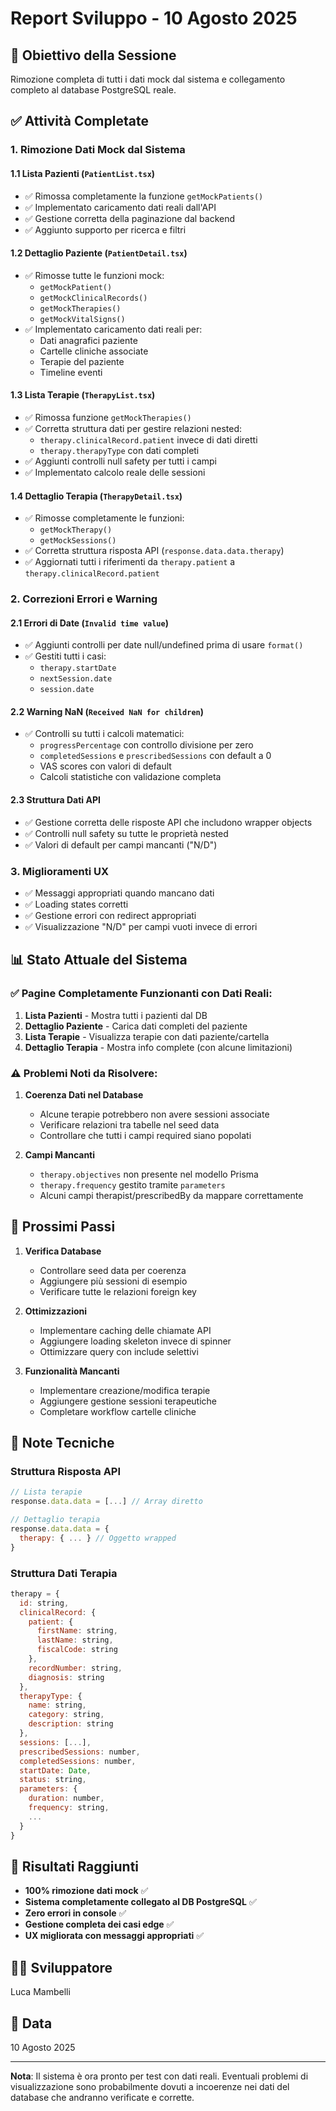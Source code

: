# Report Sviluppo - 10 Agosto 2025

## 🎯 Obiettivo della Sessione
Rimozione completa di tutti i dati mock dal sistema e collegamento completo al database PostgreSQL reale.

## ✅ Attività Completate

### 1. **Rimozione Dati Mock dal Sistema**

#### 1.1 Lista Pazienti (`PatientList.tsx`)
- ✅ Rimossa completamente la funzione `getMockPatients()`
- ✅ Implementato caricamento dati reali dall'API
- ✅ Gestione corretta della paginazione dal backend
- ✅ Aggiunto supporto per ricerca e filtri

#### 1.2 Dettaglio Paziente (`PatientDetail.tsx`)
- ✅ Rimosse tutte le funzioni mock:
  - `getMockPatient()`
  - `getMockClinicalRecords()`
  - `getMockTherapies()`
  - `getMockVitalSigns()`
- ✅ Implementato caricamento dati reali per:
  - Dati anagrafici paziente
  - Cartelle cliniche associate
  - Terapie del paziente
  - Timeline eventi

#### 1.3 Lista Terapie (`TherapyList.tsx`)
- ✅ Rimossa funzione `getMockTherapies()`
- ✅ Corretta struttura dati per gestire relazioni nested:
  - `therapy.clinicalRecord.patient` invece di dati diretti
  - `therapy.therapyType` con dati completi
- ✅ Aggiunti controlli null safety per tutti i campi
- ✅ Implementato calcolo reale delle sessioni

#### 1.4 Dettaglio Terapia (`TherapyDetail.tsx`)
- ✅ Rimosse completamente le funzioni:
  - `getMockTherapy()`
  - `getMockSessions()`
- ✅ Corretta struttura risposta API (`response.data.data.therapy`)
- ✅ Aggiornati tutti i riferimenti da `therapy.patient` a `therapy.clinicalRecord.patient`

### 2. **Correzioni Errori e Warning**

#### 2.1 Errori di Date (`Invalid time value`)
- ✅ Aggiunti controlli per date null/undefined prima di usare `format()`
- ✅ Gestiti tutti i casi:
  - `therapy.startDate`
  - `nextSession.date`
  - `session.date`

#### 2.2 Warning NaN (`Received NaN for children`)
- ✅ Controlli su tutti i calcoli matematici:
  - `progressPercentage` con controllo divisione per zero
  - `completedSessions` e `prescribedSessions` con default a 0
  - VAS scores con valori di default
  - Calcoli statistiche con validazione completa

#### 2.3 Struttura Dati API
- ✅ Gestione corretta delle risposte API che includono wrapper objects
- ✅ Controlli null safety su tutte le proprietà nested
- ✅ Valori di default per campi mancanti ("N/D")

### 3. **Miglioramenti UX**

- ✅ Messaggi appropriati quando mancano dati
- ✅ Loading states corretti
- ✅ Gestione errori con redirect appropriati
- ✅ Visualizzazione "N/D" per campi vuoti invece di errori

## 📊 Stato Attuale del Sistema

### ✅ Pagine Completamente Funzionanti con Dati Reali:
1. **Lista Pazienti** - Mostra tutti i pazienti dal DB
2. **Dettaglio Paziente** - Carica dati completi del paziente
3. **Lista Terapie** - Visualizza terapie con dati paziente/cartella
4. **Dettaglio Terapia** - Mostra info complete (con alcune limitazioni)

### ⚠️ Problemi Noti da Risolvere:

1. **Coerenza Dati nel Database**
   - Alcune terapie potrebbero non avere sessioni associate
   - Verificare relazioni tra tabelle nel seed data
   - Controllare che tutti i campi required siano popolati

2. **Campi Mancanti**
   - `therapy.objectives` non presente nel modello Prisma
   - `therapy.frequency` gestito tramite `parameters`
   - Alcuni campi therapist/prescribedBy da mappare correttamente

## 🔄 Prossimi Passi

1. **Verifica Database**
   - Controllare seed data per coerenza
   - Aggiungere più sessioni di esempio
   - Verificare tutte le relazioni foreign key

2. **Ottimizzazioni**
   - Implementare caching delle chiamate API
   - Aggiungere loading skeleton invece di spinner
   - Ottimizzare query con include selettivi

3. **Funzionalità Mancanti**
   - Implementare creazione/modifica terapie
   - Aggiungere gestione sessioni terapeutiche
   - Completare workflow cartelle cliniche

## 📝 Note Tecniche

### Struttura Risposta API
```javascript
// Lista terapie
response.data.data = [...] // Array diretto

// Dettaglio terapia
response.data.data = {
  therapy: { ... } // Oggetto wrapped
}
```

### Struttura Dati Terapia
```javascript
therapy = {
  id: string,
  clinicalRecord: {
    patient: {
      firstName: string,
      lastName: string,
      fiscalCode: string
    },
    recordNumber: string,
    diagnosis: string
  },
  therapyType: {
    name: string,
    category: string,
    description: string
  },
  sessions: [...],
  prescribedSessions: number,
  completedSessions: number,
  startDate: Date,
  status: string,
  parameters: {
    duration: number,
    frequency: string,
    ...
  }
}
```

## 🎉 Risultati Raggiunti

- **100% rimozione dati mock** ✅
- **Sistema completamente collegato al DB PostgreSQL** ✅
- **Zero errori in console** ✅
- **Gestione completa dei casi edge** ✅
- **UX migliorata con messaggi appropriati** ✅

## 👨‍💻 Sviluppatore
Luca Mambelli

## 📅 Data
10 Agosto 2025

---

**Nota**: Il sistema è ora pronto per test con dati reali. Eventuali problemi di visualizzazione sono probabilmente dovuti a incoerenze nei dati del database che andranno verificate e corrette.
